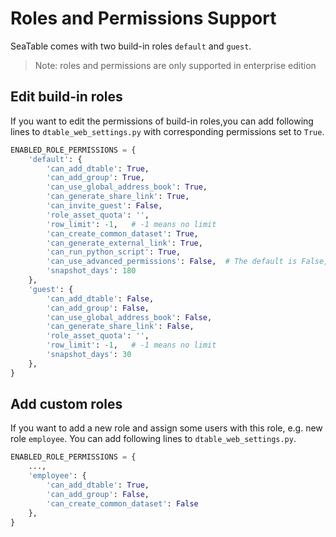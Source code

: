 # Roles and Permissions Support

SeaTable comes with two build-in roles `default` and `guest`.

> Note: roles and permissions are only supported in enterprise edition

## Edit build-in roles

If you want to edit the permissions of build-in roles,you can add following lines to `dtable_web_settings.py` with corresponding permissions set to `True`.

```python
ENABLED_ROLE_PERMISSIONS = {
    'default': {
        'can_add_dtable': True,
        'can_add_group': True,
        'can_use_global_address_book': True,
        'can_generate_share_link': True,
        'can_invite_guest': False,
        'role_asset_quota': '',
        'row_limit': -1,   # -1 means no limit
        'can_create_common_dataset': True,
        'can_generate_external_link': True,
        'can_run_python_script': True,
        'can_use_advanced_permissions': False,  # The default is False, set to the True, open table advanced permissions
        'snapshot_days': 180
    },
    'guest': {
        'can_add_dtable': False,
        'can_add_group': False,
        'can_use_global_address_book': False,
        'can_generate_share_link': False,
        'role_asset_quota': '',
        'row_limit': -1,   # -1 means no limit
        'snapshot_days': 30
    },
}

```

## Add custom roles

If you want to add a new role and assign some users with this role, e.g. new role `employee`. You can add following lines to `dtable_web_settings.py`.

```python
ENABLED_ROLE_PERMISSIONS = {
    ...,
    'employee': {
        'can_add_dtable': True,
        'can_add_group': False,
        'can_create_common_dataset': False
    },
}

```


